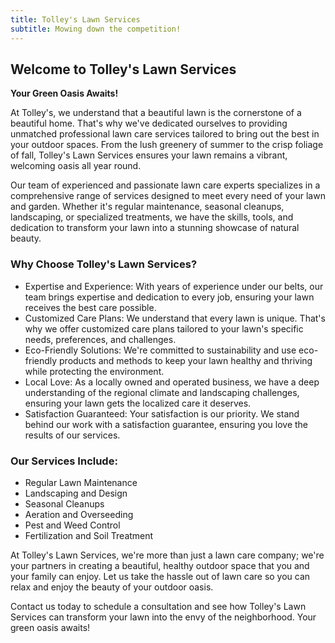 ```yaml
---
title: Tolley's Lawn Services
subtitle: Mowing down the competition!
---
```


## Welcome to Tolley's Lawn Services ##
**Your Green Oasis Awaits!**

At Tolley's, we understand that a beautiful lawn is the cornerstone of a beautiful home. That's why we've dedicated ourselves to providing unmatched professional lawn care services tailored to bring out the best in your outdoor spaces. From the lush greenery of summer to the crisp foliage of fall, Tolley's Lawn Services ensures your lawn remains a vibrant, welcoming oasis all year round.

Our team of experienced and passionate lawn care experts specializes in a comprehensive range of services designed to meet every need of your lawn and garden. Whether it's regular maintenance, seasonal cleanups, landscaping, or specialized treatments, we have the skills, tools, and dedication to transform your lawn into a stunning showcase of natural beauty.

### Why Choose Tolley's Lawn Services? ###

- Expertise and Experience: With years of experience under our belts, our team brings expertise and dedication to every job, ensuring your lawn receives the best care possible.
- Customized Care Plans: We understand that every lawn is unique. That's why we offer customized care plans tailored to your lawn's specific needs, preferences, and challenges.
- Eco-Friendly Solutions: We're committed to sustainability and use eco-friendly products and methods to keep your lawn healthy and thriving while protecting the environment.
- Local Love: As a locally owned and operated business, we have a deep understanding of the regional climate and landscaping challenges, ensuring your lawn gets the localized care it deserves.
- Satisfaction Guaranteed: Your satisfaction is our priority. We stand behind our work with a satisfaction guarantee, ensuring you love the results of our services.

### Our Services Include: ###

- Regular Lawn Maintenance
- Landscaping and Design
- Seasonal Cleanups
- Aeration and Overseeding
- Pest and Weed Control
- Fertilization and Soil Treatment

At Tolley's Lawn Services, we're more than just a lawn care company; we're your partners in creating a beautiful, healthy outdoor space that you and your family can enjoy. Let us take the hassle out of lawn care so you can relax and enjoy the beauty of your outdoor oasis.

Contact us today to schedule a consultation and see how Tolley's Lawn Services can transform your lawn into the envy of the neighborhood. Your green oasis awaits!
